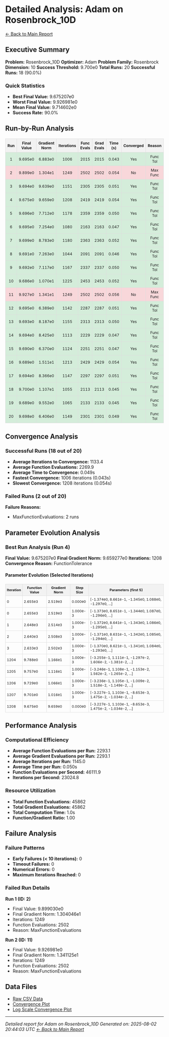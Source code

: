 # Detailed Analysis: Adam on Rosenbrock_10D
[← Back to Main Report](benchmark_report.md)
## Executive Summary
**Problem:** Rosenbrock_10D
**Optimizer:** Adam
**Problem Family:** Rosenbrock
**Dimension:** 10
**Success Threshold:** 9.700e0
**Total Runs:** 20
**Successful Runs:** 18 (90.0%)

### Quick Statistics
* **Best Final Value:** 9.675207e0
* **Worst Final Value:** 9.926981e0
* **Mean Final Value:** 9.714602e0
* **Success Rate:** 90.0%


## Run-by-Run Analysis
<table style="border-collapse: collapse; width: 100%; margin: 20px 0; font-size: 12px;">
<tr style="background-color: #f2f2f2;">
<th style="border: 1px solid #ddd; padding: 6px; text-align: center;">Run</th>
<th style="border: 1px solid #ddd; padding: 6px; text-align: center;">Final Value</th>
<th style="border: 1px solid #ddd; padding: 6px; text-align: center;">Gradient Norm</th>
<th style="border: 1px solid #ddd; padding: 6px; text-align: center;">Iterations</th>
<th style="border: 1px solid #ddd; padding: 6px; text-align: center;">Func Evals</th>
<th style="border: 1px solid #ddd; padding: 6px; text-align: center;">Grad Evals</th>
<th style="border: 1px solid #ddd; padding: 6px; text-align: center;">Time (s)</th>
<th style="border: 1px solid #ddd; padding: 6px; text-align: center;">Converged</th>
<th style="border: 1px solid #ddd; padding: 6px; text-align: center;">Reason</th>
</tr>
<tr style="background-color: #d4edda;">
<td style="border: 1px solid #ddd; padding: 6px; text-align: center;">1</td>
<td style="border: 1px solid #ddd; padding: 6px; text-align: center;">9.695e0</td>
<td style="border: 1px solid #ddd; padding: 6px; text-align: center;">6.883e0</td>
<td style="border: 1px solid #ddd; padding: 6px; text-align: center;">1006</td>
<td style="border: 1px solid #ddd; padding: 6px; text-align: center;">2015</td>
<td style="border: 1px solid #ddd; padding: 6px; text-align: center;">2015</td>
<td style="border: 1px solid #ddd; padding: 6px; text-align: center;">0.043</td>
<td style="border: 1px solid #ddd; padding: 6px; text-align: center;">Yes</td>
<td style="border: 1px solid #ddd; padding: 6px; text-align: center;">Func Tol</td>
</tr>
<tr style="background-color: #f8d7da;">
<td style="border: 1px solid #ddd; padding: 6px; text-align: center;">2</td>
<td style="border: 1px solid #ddd; padding: 6px; text-align: center;">9.899e0</td>
<td style="border: 1px solid #ddd; padding: 6px; text-align: center;">1.304e1</td>
<td style="border: 1px solid #ddd; padding: 6px; text-align: center;">1249</td>
<td style="border: 1px solid #ddd; padding: 6px; text-align: center;">2502</td>
<td style="border: 1px solid #ddd; padding: 6px; text-align: center;">2502</td>
<td style="border: 1px solid #ddd; padding: 6px; text-align: center;">0.054</td>
<td style="border: 1px solid #ddd; padding: 6px; text-align: center;">No</td>
<td style="border: 1px solid #ddd; padding: 6px; text-align: center;">Max Func</td>
</tr>
<tr style="background-color: #d4edda;">
<td style="border: 1px solid #ddd; padding: 6px; text-align: center;">3</td>
<td style="border: 1px solid #ddd; padding: 6px; text-align: center;">9.694e0</td>
<td style="border: 1px solid #ddd; padding: 6px; text-align: center;">9.639e0</td>
<td style="border: 1px solid #ddd; padding: 6px; text-align: center;">1151</td>
<td style="border: 1px solid #ddd; padding: 6px; text-align: center;">2305</td>
<td style="border: 1px solid #ddd; padding: 6px; text-align: center;">2305</td>
<td style="border: 1px solid #ddd; padding: 6px; text-align: center;">0.051</td>
<td style="border: 1px solid #ddd; padding: 6px; text-align: center;">Yes</td>
<td style="border: 1px solid #ddd; padding: 6px; text-align: center;">Func Tol</td>
</tr>
<tr style="background-color: #d4edda;">
<td style="border: 1px solid #ddd; padding: 6px; text-align: center;">4</td>
<td style="border: 1px solid #ddd; padding: 6px; text-align: center;">9.675e0</td>
<td style="border: 1px solid #ddd; padding: 6px; text-align: center;">9.659e0</td>
<td style="border: 1px solid #ddd; padding: 6px; text-align: center;">1208</td>
<td style="border: 1px solid #ddd; padding: 6px; text-align: center;">2419</td>
<td style="border: 1px solid #ddd; padding: 6px; text-align: center;">2419</td>
<td style="border: 1px solid #ddd; padding: 6px; text-align: center;">0.054</td>
<td style="border: 1px solid #ddd; padding: 6px; text-align: center;">Yes</td>
<td style="border: 1px solid #ddd; padding: 6px; text-align: center;">Func Tol</td>
</tr>
<tr style="background-color: #d4edda;">
<td style="border: 1px solid #ddd; padding: 6px; text-align: center;">5</td>
<td style="border: 1px solid #ddd; padding: 6px; text-align: center;">9.696e0</td>
<td style="border: 1px solid #ddd; padding: 6px; text-align: center;">7.712e0</td>
<td style="border: 1px solid #ddd; padding: 6px; text-align: center;">1178</td>
<td style="border: 1px solid #ddd; padding: 6px; text-align: center;">2359</td>
<td style="border: 1px solid #ddd; padding: 6px; text-align: center;">2359</td>
<td style="border: 1px solid #ddd; padding: 6px; text-align: center;">0.050</td>
<td style="border: 1px solid #ddd; padding: 6px; text-align: center;">Yes</td>
<td style="border: 1px solid #ddd; padding: 6px; text-align: center;">Func Tol</td>
</tr>
<tr style="background-color: #d4edda;">
<td style="border: 1px solid #ddd; padding: 6px; text-align: center;">6</td>
<td style="border: 1px solid #ddd; padding: 6px; text-align: center;">9.695e0</td>
<td style="border: 1px solid #ddd; padding: 6px; text-align: center;">7.254e0</td>
<td style="border: 1px solid #ddd; padding: 6px; text-align: center;">1080</td>
<td style="border: 1px solid #ddd; padding: 6px; text-align: center;">2163</td>
<td style="border: 1px solid #ddd; padding: 6px; text-align: center;">2163</td>
<td style="border: 1px solid #ddd; padding: 6px; text-align: center;">0.047</td>
<td style="border: 1px solid #ddd; padding: 6px; text-align: center;">Yes</td>
<td style="border: 1px solid #ddd; padding: 6px; text-align: center;">Func Tol</td>
</tr>
<tr style="background-color: #d4edda;">
<td style="border: 1px solid #ddd; padding: 6px; text-align: center;">7</td>
<td style="border: 1px solid #ddd; padding: 6px; text-align: center;">9.699e0</td>
<td style="border: 1px solid #ddd; padding: 6px; text-align: center;">8.783e0</td>
<td style="border: 1px solid #ddd; padding: 6px; text-align: center;">1180</td>
<td style="border: 1px solid #ddd; padding: 6px; text-align: center;">2363</td>
<td style="border: 1px solid #ddd; padding: 6px; text-align: center;">2363</td>
<td style="border: 1px solid #ddd; padding: 6px; text-align: center;">0.052</td>
<td style="border: 1px solid #ddd; padding: 6px; text-align: center;">Yes</td>
<td style="border: 1px solid #ddd; padding: 6px; text-align: center;">Func Tol</td>
</tr>
<tr style="background-color: #d4edda;">
<td style="border: 1px solid #ddd; padding: 6px; text-align: center;">8</td>
<td style="border: 1px solid #ddd; padding: 6px; text-align: center;">9.691e0</td>
<td style="border: 1px solid #ddd; padding: 6px; text-align: center;">7.263e0</td>
<td style="border: 1px solid #ddd; padding: 6px; text-align: center;">1044</td>
<td style="border: 1px solid #ddd; padding: 6px; text-align: center;">2091</td>
<td style="border: 1px solid #ddd; padding: 6px; text-align: center;">2091</td>
<td style="border: 1px solid #ddd; padding: 6px; text-align: center;">0.046</td>
<td style="border: 1px solid #ddd; padding: 6px; text-align: center;">Yes</td>
<td style="border: 1px solid #ddd; padding: 6px; text-align: center;">Func Tol</td>
</tr>
<tr style="background-color: #d4edda;">
<td style="border: 1px solid #ddd; padding: 6px; text-align: center;">9</td>
<td style="border: 1px solid #ddd; padding: 6px; text-align: center;">9.692e0</td>
<td style="border: 1px solid #ddd; padding: 6px; text-align: center;">7.117e0</td>
<td style="border: 1px solid #ddd; padding: 6px; text-align: center;">1167</td>
<td style="border: 1px solid #ddd; padding: 6px; text-align: center;">2337</td>
<td style="border: 1px solid #ddd; padding: 6px; text-align: center;">2337</td>
<td style="border: 1px solid #ddd; padding: 6px; text-align: center;">0.050</td>
<td style="border: 1px solid #ddd; padding: 6px; text-align: center;">Yes</td>
<td style="border: 1px solid #ddd; padding: 6px; text-align: center;">Func Tol</td>
</tr>
<tr style="background-color: #d4edda;">
<td style="border: 1px solid #ddd; padding: 6px; text-align: center;">10</td>
<td style="border: 1px solid #ddd; padding: 6px; text-align: center;">9.686e0</td>
<td style="border: 1px solid #ddd; padding: 6px; text-align: center;">1.070e1</td>
<td style="border: 1px solid #ddd; padding: 6px; text-align: center;">1225</td>
<td style="border: 1px solid #ddd; padding: 6px; text-align: center;">2453</td>
<td style="border: 1px solid #ddd; padding: 6px; text-align: center;">2453</td>
<td style="border: 1px solid #ddd; padding: 6px; text-align: center;">0.052</td>
<td style="border: 1px solid #ddd; padding: 6px; text-align: center;">Yes</td>
<td style="border: 1px solid #ddd; padding: 6px; text-align: center;">Func Tol</td>
</tr>
<tr style="background-color: #f8d7da;">
<td style="border: 1px solid #ddd; padding: 6px; text-align: center;">11</td>
<td style="border: 1px solid #ddd; padding: 6px; text-align: center;">9.927e0</td>
<td style="border: 1px solid #ddd; padding: 6px; text-align: center;">1.341e1</td>
<td style="border: 1px solid #ddd; padding: 6px; text-align: center;">1249</td>
<td style="border: 1px solid #ddd; padding: 6px; text-align: center;">2502</td>
<td style="border: 1px solid #ddd; padding: 6px; text-align: center;">2502</td>
<td style="border: 1px solid #ddd; padding: 6px; text-align: center;">0.056</td>
<td style="border: 1px solid #ddd; padding: 6px; text-align: center;">No</td>
<td style="border: 1px solid #ddd; padding: 6px; text-align: center;">Max Func</td>
</tr>
<tr style="background-color: #d4edda;">
<td style="border: 1px solid #ddd; padding: 6px; text-align: center;">12</td>
<td style="border: 1px solid #ddd; padding: 6px; text-align: center;">9.695e0</td>
<td style="border: 1px solid #ddd; padding: 6px; text-align: center;">6.389e0</td>
<td style="border: 1px solid #ddd; padding: 6px; text-align: center;">1142</td>
<td style="border: 1px solid #ddd; padding: 6px; text-align: center;">2287</td>
<td style="border: 1px solid #ddd; padding: 6px; text-align: center;">2287</td>
<td style="border: 1px solid #ddd; padding: 6px; text-align: center;">0.051</td>
<td style="border: 1px solid #ddd; padding: 6px; text-align: center;">Yes</td>
<td style="border: 1px solid #ddd; padding: 6px; text-align: center;">Func Tol</td>
</tr>
<tr style="background-color: #d4edda;">
<td style="border: 1px solid #ddd; padding: 6px; text-align: center;">13</td>
<td style="border: 1px solid #ddd; padding: 6px; text-align: center;">9.693e0</td>
<td style="border: 1px solid #ddd; padding: 6px; text-align: center;">8.187e0</td>
<td style="border: 1px solid #ddd; padding: 6px; text-align: center;">1155</td>
<td style="border: 1px solid #ddd; padding: 6px; text-align: center;">2313</td>
<td style="border: 1px solid #ddd; padding: 6px; text-align: center;">2313</td>
<td style="border: 1px solid #ddd; padding: 6px; text-align: center;">0.050</td>
<td style="border: 1px solid #ddd; padding: 6px; text-align: center;">Yes</td>
<td style="border: 1px solid #ddd; padding: 6px; text-align: center;">Func Tol</td>
</tr>
<tr style="background-color: #d4edda;">
<td style="border: 1px solid #ddd; padding: 6px; text-align: center;">14</td>
<td style="border: 1px solid #ddd; padding: 6px; text-align: center;">9.694e0</td>
<td style="border: 1px solid #ddd; padding: 6px; text-align: center;">8.425e0</td>
<td style="border: 1px solid #ddd; padding: 6px; text-align: center;">1113</td>
<td style="border: 1px solid #ddd; padding: 6px; text-align: center;">2229</td>
<td style="border: 1px solid #ddd; padding: 6px; text-align: center;">2229</td>
<td style="border: 1px solid #ddd; padding: 6px; text-align: center;">0.047</td>
<td style="border: 1px solid #ddd; padding: 6px; text-align: center;">Yes</td>
<td style="border: 1px solid #ddd; padding: 6px; text-align: center;">Func Tol</td>
</tr>
<tr style="background-color: #d4edda;">
<td style="border: 1px solid #ddd; padding: 6px; text-align: center;">15</td>
<td style="border: 1px solid #ddd; padding: 6px; text-align: center;">9.690e0</td>
<td style="border: 1px solid #ddd; padding: 6px; text-align: center;">6.370e0</td>
<td style="border: 1px solid #ddd; padding: 6px; text-align: center;">1124</td>
<td style="border: 1px solid #ddd; padding: 6px; text-align: center;">2251</td>
<td style="border: 1px solid #ddd; padding: 6px; text-align: center;">2251</td>
<td style="border: 1px solid #ddd; padding: 6px; text-align: center;">0.047</td>
<td style="border: 1px solid #ddd; padding: 6px; text-align: center;">Yes</td>
<td style="border: 1px solid #ddd; padding: 6px; text-align: center;">Func Tol</td>
</tr>
<tr style="background-color: #d4edda;">
<td style="border: 1px solid #ddd; padding: 6px; text-align: center;">16</td>
<td style="border: 1px solid #ddd; padding: 6px; text-align: center;">9.689e0</td>
<td style="border: 1px solid #ddd; padding: 6px; text-align: center;">1.511e1</td>
<td style="border: 1px solid #ddd; padding: 6px; text-align: center;">1213</td>
<td style="border: 1px solid #ddd; padding: 6px; text-align: center;">2429</td>
<td style="border: 1px solid #ddd; padding: 6px; text-align: center;">2429</td>
<td style="border: 1px solid #ddd; padding: 6px; text-align: center;">0.054</td>
<td style="border: 1px solid #ddd; padding: 6px; text-align: center;">Yes</td>
<td style="border: 1px solid #ddd; padding: 6px; text-align: center;">Func Tol</td>
</tr>
<tr style="background-color: #d4edda;">
<td style="border: 1px solid #ddd; padding: 6px; text-align: center;">17</td>
<td style="border: 1px solid #ddd; padding: 6px; text-align: center;">9.694e0</td>
<td style="border: 1px solid #ddd; padding: 6px; text-align: center;">8.366e0</td>
<td style="border: 1px solid #ddd; padding: 6px; text-align: center;">1147</td>
<td style="border: 1px solid #ddd; padding: 6px; text-align: center;">2297</td>
<td style="border: 1px solid #ddd; padding: 6px; text-align: center;">2297</td>
<td style="border: 1px solid #ddd; padding: 6px; text-align: center;">0.051</td>
<td style="border: 1px solid #ddd; padding: 6px; text-align: center;">Yes</td>
<td style="border: 1px solid #ddd; padding: 6px; text-align: center;">Func Tol</td>
</tr>
<tr style="background-color: #d4edda;">
<td style="border: 1px solid #ddd; padding: 6px; text-align: center;">18</td>
<td style="border: 1px solid #ddd; padding: 6px; text-align: center;">9.700e0</td>
<td style="border: 1px solid #ddd; padding: 6px; text-align: center;">1.107e1</td>
<td style="border: 1px solid #ddd; padding: 6px; text-align: center;">1055</td>
<td style="border: 1px solid #ddd; padding: 6px; text-align: center;">2113</td>
<td style="border: 1px solid #ddd; padding: 6px; text-align: center;">2113</td>
<td style="border: 1px solid #ddd; padding: 6px; text-align: center;">0.045</td>
<td style="border: 1px solid #ddd; padding: 6px; text-align: center;">Yes</td>
<td style="border: 1px solid #ddd; padding: 6px; text-align: center;">Func Tol</td>
</tr>
<tr style="background-color: #d4edda;">
<td style="border: 1px solid #ddd; padding: 6px; text-align: center;">19</td>
<td style="border: 1px solid #ddd; padding: 6px; text-align: center;">9.689e0</td>
<td style="border: 1px solid #ddd; padding: 6px; text-align: center;">9.552e0</td>
<td style="border: 1px solid #ddd; padding: 6px; text-align: center;">1065</td>
<td style="border: 1px solid #ddd; padding: 6px; text-align: center;">2133</td>
<td style="border: 1px solid #ddd; padding: 6px; text-align: center;">2133</td>
<td style="border: 1px solid #ddd; padding: 6px; text-align: center;">0.045</td>
<td style="border: 1px solid #ddd; padding: 6px; text-align: center;">Yes</td>
<td style="border: 1px solid #ddd; padding: 6px; text-align: center;">Func Tol</td>
</tr>
<tr style="background-color: #d4edda;">
<td style="border: 1px solid #ddd; padding: 6px; text-align: center;">20</td>
<td style="border: 1px solid #ddd; padding: 6px; text-align: center;">9.698e0</td>
<td style="border: 1px solid #ddd; padding: 6px; text-align: center;">6.406e0</td>
<td style="border: 1px solid #ddd; padding: 6px; text-align: center;">1149</td>
<td style="border: 1px solid #ddd; padding: 6px; text-align: center;">2301</td>
<td style="border: 1px solid #ddd; padding: 6px; text-align: center;">2301</td>
<td style="border: 1px solid #ddd; padding: 6px; text-align: center;">0.049</td>
<td style="border: 1px solid #ddd; padding: 6px; text-align: center;">Yes</td>
<td style="border: 1px solid #ddd; padding: 6px; text-align: center;">Func Tol</td>
</tr>
</table>

## Convergence Analysis

### Successful Runs (18 out of 20)

* **Average Iterations to Convergence:** 1133.4
* **Average Function Evaluations:** 2269.9
* **Average Time to Convergence:** 0.049s
* **Fastest Convergence:** 1006 iterations (0.043s)
* **Slowest Convergence:** 1208 iterations (0.054s)

### Failed Runs (2 out of 20)

**Failure Reasons:**
- MaxFunctionEvaluations: 2 runs

## Parameter Evolution Analysis

### Best Run Analysis (Run 4)
**Final Value:** 9.675207e0
**Final Gradient Norm:** 9.659277e0
**Iterations:** 1208
**Convergence Reason:** FunctionTolerance

#### Parameter Evolution (Selected Iterations)

<table style="border-collapse: collapse; width: 100%; margin: 20px 0; font-size: 11px;">
<tr style="background-color: #f2f2f2;">
<th style="border: 1px solid #ddd; padding: 4px;">Iteration</th>
<th style="border: 1px solid #ddd; padding: 4px;">Function Value</th>
<th style="border: 1px solid #ddd; padding: 4px;">Gradient Norm</th>
<th style="border: 1px solid #ddd; padding: 4px;">Step Size</th>
<th style="border: 1px solid #ddd; padding: 4px;">Parameters (first 5)</th>
</tr>
<tr><td style="border: 1px solid #ddd; padding: 4px;">0</td><td style="border: 1px solid #ddd; padding: 4px;">2.655e3</td><td style="border: 1px solid #ddd; padding: 4px;">2.519e3</td><td style="border: 1px solid #ddd; padding: 4px;">0.000e0</td><td style="border: 1px solid #ddd; padding: 4px;">[-1.374e0, 8.661e-1, -1.345e0, 1.088e0, -1.297e0, ...]</td></tr>
<tr><td style="border: 1px solid #ddd; padding: 4px;">0</td><td style="border: 1px solid #ddd; padding: 4px;">2.655e3</td><td style="border: 1px solid #ddd; padding: 4px;">2.519e3</td><td style="border: 1px solid #ddd; padding: 4px;">1.000e-3</td><td style="border: 1px solid #ddd; padding: 4px;">[-1.373e0, 8.651e-1, -1.344e0, 1.087e0, -1.296e0, ...]</td></tr>
<tr><td style="border: 1px solid #ddd; padding: 4px;">1</td><td style="border: 1px solid #ddd; padding: 4px;">2.648e3</td><td style="border: 1px solid #ddd; padding: 4px;">2.514e3</td><td style="border: 1px solid #ddd; padding: 4px;">1.000e-3</td><td style="border: 1px solid #ddd; padding: 4px;">[-1.372e0, 8.641e-1, -1.343e0, 1.086e0, -1.295e0, ...]</td></tr>
<tr><td style="border: 1px solid #ddd; padding: 4px;">2</td><td style="border: 1px solid #ddd; padding: 4px;">2.640e3</td><td style="border: 1px solid #ddd; padding: 4px;">2.508e3</td><td style="border: 1px solid #ddd; padding: 4px;">1.000e-3</td><td style="border: 1px solid #ddd; padding: 4px;">[-1.371e0, 8.631e-1, -1.342e0, 1.085e0, -1.294e0, ...]</td></tr>
<tr><td style="border: 1px solid #ddd; padding: 4px;">3</td><td style="border: 1px solid #ddd; padding: 4px;">2.633e3</td><td style="border: 1px solid #ddd; padding: 4px;">2.502e3</td><td style="border: 1px solid #ddd; padding: 4px;">1.000e-3</td><td style="border: 1px solid #ddd; padding: 4px;">[-1.370e0, 8.621e-1, -1.341e0, 1.084e0, -1.293e0, ...]</td></tr>
<tr><td style="border: 1px solid #ddd; padding: 4px;">1204</td><td style="border: 1px solid #ddd; padding: 4px;">9.788e0</td><td style="border: 1px solid #ddd; padding: 4px;">1.166e1</td><td style="border: 1px solid #ddd; padding: 4px;">1.000e-3</td><td style="border: 1px solid #ddd; padding: 4px;">[-3.255e-1, 1.111e-1, -1.297e-2, 1.606e-2, -1.381e-2, ...]</td></tr>
<tr><td style="border: 1px solid #ddd; padding: 4px;">1205</td><td style="border: 1px solid #ddd; padding: 4px;">9.757e0</td><td style="border: 1px solid #ddd; padding: 4px;">1.116e1</td><td style="border: 1px solid #ddd; padding: 4px;">1.000e-3</td><td style="border: 1px solid #ddd; padding: 4px;">[-3.246e-1, 1.108e-1, -1.153e-2, 1.562e-2, -1.265e-2, ...]</td></tr>
<tr><td style="border: 1px solid #ddd; padding: 4px;">1206</td><td style="border: 1px solid #ddd; padding: 4px;">9.729e0</td><td style="border: 1px solid #ddd; padding: 4px;">1.066e1</td><td style="border: 1px solid #ddd; padding: 4px;">1.000e-3</td><td style="border: 1px solid #ddd; padding: 4px;">[-3.236e-1, 1.105e-1, -1.009e-2, 1.518e-2, -1.149e-2, ...]</td></tr>
<tr><td style="border: 1px solid #ddd; padding: 4px;">1207</td><td style="border: 1px solid #ddd; padding: 4px;">9.701e0</td><td style="border: 1px solid #ddd; padding: 4px;">1.016e1</td><td style="border: 1px solid #ddd; padding: 4px;">1.000e-3</td><td style="border: 1px solid #ddd; padding: 4px;">[-3.227e-1, 1.103e-1, -8.653e-3, 1.475e-2, -1.034e-2, ...]</td></tr>
<tr><td style="border: 1px solid #ddd; padding: 4px;">1208</td><td style="border: 1px solid #ddd; padding: 4px;">9.675e0</td><td style="border: 1px solid #ddd; padding: 4px;">9.659e0</td><td style="border: 1px solid #ddd; padding: 4px;">0.000e0</td><td style="border: 1px solid #ddd; padding: 4px;">[-3.227e-1, 1.103e-1, -8.653e-3, 1.475e-2, -1.034e-2, ...]</td></tr>
</table>

## Performance Analysis

### Computational Efficiency
- **Average Function Evaluations per Run:** 2293.1
- **Average Gradient Evaluations per Run:** 2293.1
- **Average Iterations per Run:** 1145.0
- **Average Time per Run:** 0.050s
- **Function Evaluations per Second:** 46111.9
- **Iterations per Second:** 23024.8
### Resource Utilization
- **Total Function Evaluations:** 45862
- **Total Gradient Evaluations:** 45862
- **Total Computation Time:** 1.0s
- **Function/Gradient Ratio:** 1.00
## Failure Analysis

### Failure Patterns
- **Early Failures (< 10 iterations):** 0
- **Timeout Failures:** 0
- **Numerical Errors:** 0
- **Maximum Iterations Reached:** 0
### Failed Run Details

**Run 1 (ID: 2)**
- Final Value: 9.899030e0
- Final Gradient Norm: 1.304046e1
- Iterations: 1249
- Function Evaluations: 2502
- Reason: MaxFunctionEvaluations

**Run 2 (ID: 11)**
- Final Value: 9.926981e0
- Final Gradient Norm: 1.341125e1
- Iterations: 1249
- Function Evaluations: 2502
- Reason: MaxFunctionEvaluations



## Data Files
* [Raw CSV Data](../data/problems/Rosenbrock_10D_results.csv)
* [Convergence Plot](../plots/Rosenbrock_10D.png)
* [Log Scale Convergence Plot](../plots/Rosenbrock_10D_log.png)


---
*Detailed report for Adam on Rosenbrock_10D*
*Generated on: 2025-08-02 20:44:03 UTC*
*[← Back to Main Report](../benchmark_report.md)*
